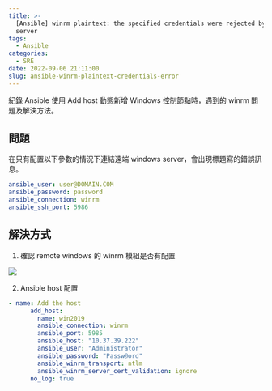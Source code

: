 ```yaml
---
title: >-
  [Ansible] winrm plaintext: the specified credentials were rejected by the
  server
tags:
  - Ansible
categories:
  - SRE
date: 2022-09-06 21:11:00
slug: ansible-winrm-plaintext-credentials-error
---
```


紀錄 Ansible 使用 Add host 動態新增 Windows 控制節點時，遇到的 winrm 問題及解決方法。

<!--more-->

## 問題

在只有配置以下參數的情況下連結遠端 windows server，會出現標題寫的錯誤訊息。

```yaml
ansible_user: user@DOMAIN.COM
ansible_password: password
ansible_connection: winrm
ansible_ssh_port: 5986
```

## 解決方式

1. 確認 remote windows 的 winrm 模組是否有配置

![](https://imgur.com/fbeVHKp.png)

2. Ansible host 配置

```yaml
- name: Add the host
      add_host:
        name: win2019
        ansible_connection: winrm
        ansible_port: 5985
        ansible_host: "10.37.39.222"
        ansible_user: "Administrator"
        ansible_password: "Passw@ord"
        ansible_winrm_transport: ntlm
        ansible_winrm_server_cert_validation: ignore
      no_log: true
```
